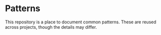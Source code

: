 Patterns
===========

This repository is a place to document common patterns. These are reused across projects, though the details may differ.
